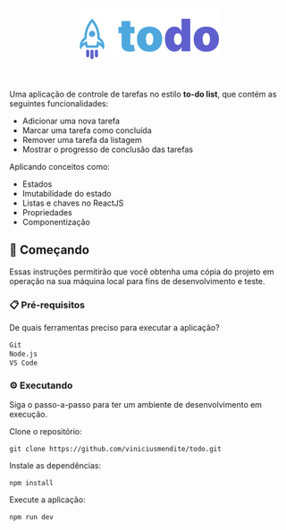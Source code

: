 <h1 align="center"><img src="https://github.com/viniciusmendite/todo/blob/master/src/assets/logo.svg" align="center" height="96" /></h1>
<br />

Uma aplicação de controle de tarefas no estilo <b>to-do list</b>, que contém as seguintes funcionalidades:


- Adicionar uma nova tarefa
- Marcar uma tarefa como concluída
- Remover uma tarefa da listagem
- Mostrar o progresso de conclusão das tarefas

Aplicando conceitos como:

- Estados
- Imutabilidade do estado
- Listas e chaves no ReactJS
- Propriedades
- Componentização

## 🚀 Começando

Essas instruções permitirão que você obtenha uma cópia do projeto em operação na sua máquina local para fins de desenvolvimento e teste.

### 📋 Pré-requisitos

De quais ferramentas preciso para executar a aplicação?

```
Git
Node.js
VS Code
```

### ⚙️ Executando

Siga o passo-a-passo para ter um ambiente de desenvolvimento em execução.

Clone o repositório:

```
git clone https://github.com/viniciusmendite/todo.git
```

Instale as dependências:

```
npm install
```

Execute a aplicação:

```
npm run dev
```
